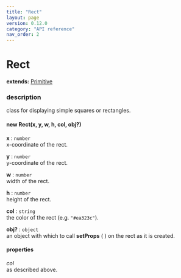 ```yaml
---
title: "Rect"
layout: page
version: 0.12.0
category: "API reference"
nav_order: 2
---
```


# Rect

**extends:** [Primitive](primitive)

### description
class for displaying simple squares or rectangles.

#### new Rect(x, y, w, h, col, obj?)

**x** : `number`\
x-coordinate of the rect.

**y** : `number`\
y-coordinate of the rect.

**w** : `number`\
width of the rect.

**h** : `number`\
height of the rect.

**col** : `string`\
the color of the rect (e.g. `"#ea323c"`).

**obj?** : `object`\
an object with which to call **setProps** ( ) on the rect as it is created.

#### properties
*col*\
as described above.
